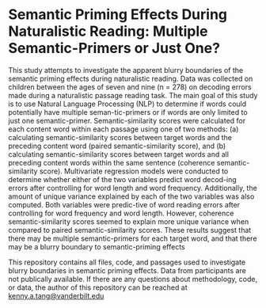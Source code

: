 # Semantic Priming Effects During Naturalistic Reading: Multiple Semantic-Primers or Just One?
This study attempts to investigate the apparent blurry boundaries of the semantic priming effects during naturalistic reading. Data was collected on children between the ages of seven and nine (n = 278) on decoding errors made during a naturalistic passage reading task. The main goal of this study is to use Natural Language Processing (NLP) to determine if words could potentially have multiple seman-tic-primers or if words are only limited to just one semantic-primer. Semantic-similarity scores were calculated for each content word within each passage using one of two methods: (a) calculating semantic-similarity scores between target words and the preceding content word (paired semantic-similarity score), and (b) calculating semantic-similarity scores between target words and all preceding content words within the same sentence (coherence semantic-similarity score). Multivariate regression models were conducted to determine whether either of the two variables predict word decod-ing errors after controlling for word length and word frequency. Additionally, the amount of unique variance explained by each of the two variables was also computed. Both variables were predic-tive of word reading errors after controlling for word frequency and word length. However, coherence semantic-similarity scores seemed to explain more unique variance when compared to paired semantic-similarity scores. These results suggest that there may be multiple semantic-primers for each target word, and that there may be a blurry boundary to semantic-priming effects

This repository contains all files, code, and passages used to investigate blurry boundaries in semantic priming effects. Data from participants are not publically available. If there are any questions about methodology, code, or data, the author of this repository can be reached at kenny.a.tang@vanderbilt.edu
